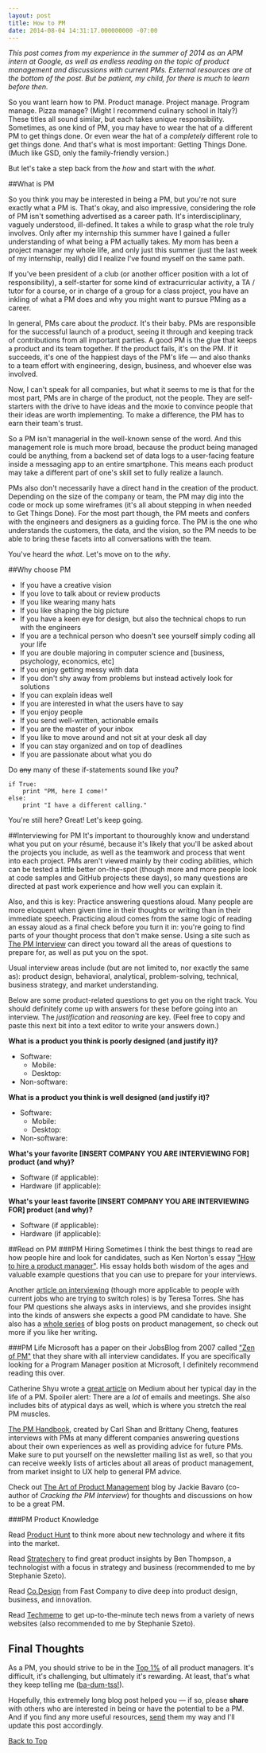 ```yaml
---
layout: post
title: How to PM
date: 2014-08-04 14:31:17.000000000 -07:00
---
```

*This post comes from my experience in the summer of 2014 as an APM intern at Google, as well as endless reading on the topic of product management and discussions with current PMs. External resources are at the bottom of the post. But be patient, my child, for there is much to learn before then.*

So you want learn how to PM. Product manage. Project manage. Program manage. Pizza manage? (Might I recommend culinary school in Italy?) These titles all sound similar, but each takes unique responsibility. Sometimes, as one kind of PM, you may have to wear the hat of a different PM to get things done. Or even wear the hat of a *completely* different role to get things done. And that's what is most important: Getting Things Done. (Much like GSD, only the family-friendly version.)

But let's take a step back from the *how* and start with the *what*.

##What is PM

So you think you may be interested in being a PM, but you're not sure exactly what a PM is. That's okay, and also impressive, considering the role of PM isn't something advertised as a career path. It's interdisciplinary, vaguely understood, ill-defined. It takes a while to grasp what the role truly involves. Only after my internship this summer have I gained a fuller understanding of what being a PM actually takes. My mom has been a project manager my whole life, and only just this summer (just the last week of my internship, really) did I realize I've found myself on the same path.

If you've been president of a club (or another officer position with a lot of responsibility), a self-starter for some kind of extracurricular activity, a TA / tutor for a course, or in charge of a group for a class project, you have an inkling of what a PM does and why you might want to pursue PMing as a career.

In general, PMs care about the *product*. It's their baby. PMs are responsible for the successful launch of a product, seeing it through and keeping track of contributions from all important parties. A good PM is the glue that keeps a product and its team together. If the product fails, it's on the PM. If it succeeds, it's one of the happiest days of the PM's life — and also thanks to a team effort with engineering, design, business, and whoever else was involved.

Now, I can't speak for all companies, but what it seems to me is that for the most part, PMs are in charge of the product, not the people. They are self-starters with the drive to have ideas and the moxie to convince people that their ideas are worth implementing. To make a difference, the PM has to earn their team's trust.

So a PM isn't managerial in the well-known sense of the word. And this management role is much more broad, because the product being managed could be anything, from a backend set of data logs to a user-facing feature inside a messaging app to an entire smartphone. This means each product may take a different part of one's skill set to fully realize a launch.

PMs also don't necessarily have a direct hand in the creation of the product. Depending on the size of the company or team, the PM may dig into the code or mock up some wireframes (it's all about stepping in when needed to Get Things Done). For the most part though, the PM meets and confers with the engineers and designers as a guiding force. The PM is the one who understands the customers, the data, and the vision, so the PM needs to be able to bring these facets into all conversations with the team.

You've heard the *what*. Let's move on to the *why*.

##Why choose PM

* If you have a creative vision
* If you love to talk about or review products
* If you like wearing many hats
* If you like shaping the big picture
* If you have a keen eye for design, but also the technical chops to run with the engineers
* If you are a technical person who doesn't see yourself simply coding all your life
* If you are double majoring in computer science and [business, psychology, economics, etc]
* If you enjoy getting messy with data
* If you don't shy away from problems but instead actively look for solutions
* If you can explain ideas well
* If you are interested in what the users have to say
* If you enjoy people
* If you send well-written, actionable emails
* If you are the master of your inbox
* If you like to move around and not sit at your desk all day
* If you can stay organized and on top of deadlines
* If you are passionate about what you do

Do ~~any~~ many of these if-statements sound like you?

	if True:
    	print "PM, here I come!"
    else:
    	print "I have a different calling."
        
You're still here? Great! Let's keep going.

##Interviewing for PM
It's important to thouroughly know and understand what you put on your résumé, because it's likely that you'll be asked about the projects you include, as well as the teamwork and process that went into each project. PMs aren't viewed mainly by their coding abilities, which can be tested a little better on-the-spot (though more and more people look at code samples and GitHub projects these days), so many questions are directed at past work experience and how well you can explain it.

Also, and this is key: Practice answering questions aloud. Many people are more eloquent when given time in their thoughts or writing than in their immediate speech. Practicing aloud comes from the same logic of reading an essay aloud as a final check before you turn it in: you're going to find parts of your thought process that don't make sense. Using a site such as [The PM Interview](http://www.thepminterview.com/) can direct you toward all the areas of questions to prepare for, as well as put you on the spot.

Usual interview areas include (but are not limited to, nor exactly the same as): product design, behavioral, analytical, problem-solving, technical, business strategy, and market understanding.

Below are some product-related questions to get you on the right track. You should definitely come up with answers for these before going into an interview. The *justification* and *reasoning* are key. (Feel free to copy and paste this next bit into a text editor to write your answers down.)

**What is a product you think is poorly designed (and justify it)?**

* Software:
	* Mobile:
    * Desktop:
* Non-software:

**What is a product you think is well designed (and justify it)?**

* Software:
	* Mobile:
    * Desktop:
* Non-software:

**What's your favorite [INSERT COMPANY YOU ARE INTERVIEWING FOR] product (and why)?**

* Software (if applicable):
* Hardware (if applicable):

**What's your least favorite [INSERT COMPANY YOU ARE INTERVIEWING FOR] product (and why)?**

* Software (if applicable):
* Hardware (if applicable):

##Read on PM
###PM Hiring
Sometimes I think the best things to read are how people hire and look for candidates, such as Ken Norton's essay ["How to hire a product manager"](https://www.kennethnorton.com/essays/productmanager.html). His essay holds both wisdom of the ages and valuable example questions that you can use to prepare for your interviews.

Another [article on interviewing](http://www.producttalk.org/2012/06/4-questions-i-always-ask-when-interviewing-product-managers/) (though more applicable to people with current jobs who are trying to switch roles) is by Teresa Torres. She has four PM questions she always asks in interviews, and she provides insight into the kinds of answers she expects a good PM candidate to have. She also has a [whole series](http://www.producttalk.org/2012/09/so-you-want-to-be-a-product-manager/) of blog posts on product management, so check out more if you like her writing.

###PM Life
Microsoft has a paper on their JobsBlog from 2007 called ["Zen of PM"](http://microsoftjobsblog.com/zen-of-pm/) that they share with all interview candidates. If you are specifically looking for a Program Manager position at Microsoft, I definitely recommend reading this over.

Catherine Shyu wrote a [great article](https://medium.com/all-things-product-management/so-what-do-you-actually-do-as-a-product-manager-6baf424148c1) on Medium about her typical day in the life of a PM. Spoiler alert: There are a *lot* of emails and meetings. She also includes bits of atypical days as well, which is where you stretch the real PM muscles.

[The PM Handbook](http://thepmhandbook.com/), created by Carl Shan and Brittany Cheng, features interviews with PMs at many different companies answering questions about their own experiences as well as providing advice for future PMs. Make sure to put yourself on the newsletter mailing list as well, so that you can receive weekly lists of articles about all areas of product management, from market insight to UX help to general PM advice.

Check out [The Art of Product Management](http://pmblog.quora.com/) blog by Jackie Bavaro (co-author of *Cracking the PM Interview*) for thoughts and discussions on how to be a great PM.

###PM Product Knowledge

Read [Product Hunt](http://www.producthunt.com/) to think more about new technology and where it fits into the market.

Read [Stratechery](http://stratechery.com/) to find great product insights by Ben Thompson, a technologist with a focus in strategy and business (recommended to me by Stephanie Szeto).

Read [Co.Design](http://www.fastcodesign.com/) from Fast Company to dive deep into product design, business, and innovation.

Read [Techmeme](http://techmeme.com/) to get up-to-the-minute tech news from a variety of news websites (also recommended to me by Stephanie Szeto).

## Final Thoughts

As a PM, you should strive to be in the [Top 1%](http://www.quora.com/What-distinguishes-the-Top-1-of-Product-Managers-from-the-Top-10) of all product managers. It's difficult, it's challenging, but ultimately it's rewarding. At least, that's what they keep telling me ([ba-dum-tss!](https://www.youtube.com/watch?v=9CdVTCDdEwI)).

Hopefully, this extremely long blog post helped you — if so, please **share** with others who are interested in being or have the potential to be a PM. And if you find any more useful resources, [send](http://twitter.com/polarwishes) them my way and I'll update this post accordingly.

[Back to Top](#)
